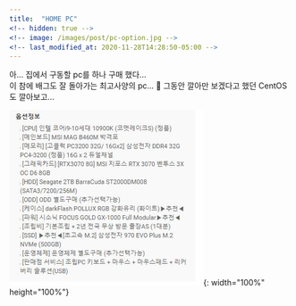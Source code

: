 ```yaml
---
title:  "HOME PC"
<!-- hidden: true -->
<!-- image: /images/post/pc-option.jpg -->
<!-- last_modified_at: 2020-11-28T14:28:50-05:00 -->
---
```


아... 집에서 구동할 pc를 하나 구매 했다...  
이 참에 배그도 잘 돌아가는 최고사양의 pc... 🙂
그동안 깔아만 보겠다고 했던 CentOS도 깔아보고...

![pc조립](/images/post/pc-option.jpg){: width="100%" height="100%"}

